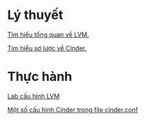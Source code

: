 # Lý thuyết

[Tìm hiểu tổng quan về LVM.](./Tim_hieu_LVM.md#1)

[Tìm hiểu sơ lược về Cinder.](./Tong_quan_Cinder.md)

# Thực hành

[Lab cấu hình LVM](./Tim_hieu_LVM.md#2)

[Một số cấu hình Cinder trong file cinder.conf](./cinder_conf.md)